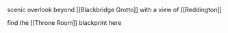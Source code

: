 scenic overlook beyond [[Blackbridge Grotto]] with a view of [[Reddington]]

find the [[Throne Room]] blackprint here
